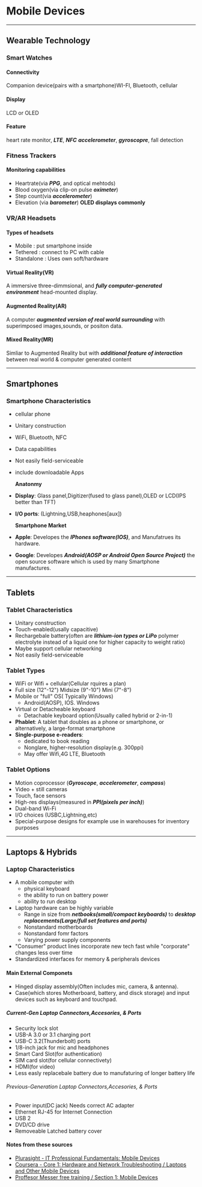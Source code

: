 # Mobile Devices

---

## Wearable Technology

### Smart Watches

#### Connectivity

Companion device(pairs with a smartphone)WI-FI, Bluetooth, cellular

#### Display

LCD or OLED

#### Feature

heart rate monitor, _**LTE**_, _**NFC**_ _**accelerometer**_, _**gyroscopre**_, fall detection

### Fitness Trackers

#### Monitoring capabilities

* Heartrate(via _**PPG**_, and optical mehtods)
* Blood oxygen(via clip-on pulse **_oximeter_**)
* Step count(via **_accelerometer_**)
* Elevation (via **_barometer_**)
  **OLED displays commonly**

### VR/AR Headsets

#### Types of headsets

* Mobile     : put smartphone inside
* Tethered   : connect to PC with cable
* Standalone : Uses own soft/hardware

#### Virtual Reality(VR)

   A immersive three-dimmsional, and **_fully computer-generated environment_** head-mounted display.

#### Augmented Reality(AR)

  A computer **_augmented version of real world surrounding_** with superimposed images,sounds, or positon data.

#### Mixed Reality(MR)

   Simliar to Augmented Reality but with **_additional feature of interaction_** between real world & computer generated content

---

## Smartphones

### Smartphone Characteristics

* cellular phone
* Unitary construction
* WiFi, Bluetooth, NFC
* Data capabilities
* Not easily field-serviceable
* include downloadable Apps
  
  **Anatonmy**

* **Display**: Glass panel,Digitizer(fused to glass panel),OLED or LCD(IPS better than TFT)
* **I/O ports**: (Lightning,USB,heaphones[aux])
  
  **Smartphone Market**

* **Apple**: Developes the **_IPhones software(IOS)_**, and Manufatrues its hardware.
* **Google**: Developes **_Android(AOSP or Android Open Source Project)_** the open source software which is used by many Smartphone manufactures.

---

## Tablets

### Tablet Characteristics

* Unitary construction
* Touch-enabled(usally capacitive)
* Rechargebale battery(often are **_lithium-ion types or LiPo_** polymer electrolyte instead of a liquid one for higher capacity to weight ratio)
* Maybe support cellular networking
* Not easily field-serviceable

### Tablet Types

* WiFi or Wifi + cellular(Cellular rquires a plan)
* Full size (12"-12") Midsize (9"-10") Mini (7"-8")
* Mobile or "full" OS( Typically Windows)
  * Android(AOSP), IOS. Windows
* Virtual or Detacheable keyboard
  * Detachable keyboard option(Usually called hybrid or 2-in-1)
* **Phablet**: A tablet that doubles as a phone or smartphone, or alternatively, a large-format smartphone
* **Single-purpose e-readers**:
  * dedicated to book reading
  * Nonglare, higher-resolution display(e.g. 300ppi)
  * May offer Wifi,4G LTE, Bluetooth

### Tablet Options

* Motion coprocessor (**_Gyroscope_**, **_accelerometer_**, **_compass_**)
* Video + still cameras
* Touch, face sensors
* High-res displays(measured in **_PPI(pixels per inch)_**)
* Dual-band Wi-Fi
* I/O choices (USBC,Lightning,etc)
* Special-purpose designs for example use in warehouses for inventory purposes

---

## Laptops & Hybrids

### Laptop Characteristics

* A mobile computer with  
  * physical keyboard
  * the ability to run on battery power
  * ability to run desktop
* Laptop hardware can be highly variable
  * Range in size from **_netbooks(small/compact keyboards)_** to **_desktop replacements(Large/full set features and ports)_**
  * Nonstandard motherboards
  * Nonstandard fomr factors
  * Varying power supply components
* "Consumer" product lines incorporate new tech fast while "corporate" changes less over time
* Standardized interfaces for memory & peripherals devices

#### Main External Componets

* Hinged display assembly(Often includes mic, camera, & antenna).
* Case(which stores Motherboard, battery, and disck storage) and input devices such as keyboard and touchpad.

##### Current-Gen Laptop Connectors,Accesories, & Ports

* Security lock slot
* USB-A 3.0 or 3.1 charging port
* USB-C 3.2(Thunderbolt) ports
* 1/8-inch jack for mic and headphones
* Smart Card Slot(for authentication)
* SIM card slot(for cellular connectivety)
* HDMI(for video)
* Less easly replacebale battery due to manufaturing of longer battery life

###### Previous-Generation Laptop Connectors,Accesories, & Ports

* Power input(DC jack) Needs correct AC adapter  
* Ethernet RJ-45 for Internet Connection
* USB 2
* DVD/CD drive
* Removeable Latched battery cover




























#### Notes from these sources

* [Plurasight - IT Professional Fundamentals: Mobile Devices](https://app.pluralsight.com/library/courses/it-professional-fundamentals-mobile-devices-cert/table-of-contents)
* [Coursera - Core 1: Hardware and Network Troubleshooting / Laptops and Other Mobile Devices](https://coursera.org/learn/core1-hardware-and-network-troubleshooting)
* [Proffesor Messer free training / Section 1: Mobile Devices](https://www.professormesser.com/free-a-plus-training/220-1101/220-1101-video/220-1101-training-course/)
